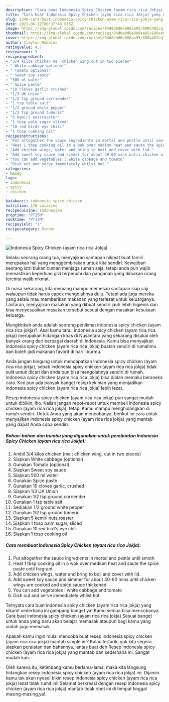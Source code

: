 ```yaml
---
description: "Cara buat Indonesia Spicy Chicken (ayam rica rica Jokja) yang enak Untuk Jualan"
title: "Cara buat Indonesia Spicy Chicken (ayam rica rica Jokja) yang enak Untuk Jualan"
slug: 1346-cara-buat-indonesia-spicy-chicken-ayam-rica-rica-jokja-yang-enak-untuk-jualan
date: 2021-06-12T06:37:48.015Z
image: https://img-global.cpcdn.com/recipes/04d8e0d6e888aa95/680x482cq70/indonesia-spicy-chicken-ayam-rica-rica-jokja-foto-resep-utama.jpg
thumbnail: https://img-global.cpcdn.com/recipes/04d8e0d6e888aa95/680x482cq70/indonesia-spicy-chicken-ayam-rica-rica-jokja-foto-resep-utama.jpg
cover: https://img-global.cpcdn.com/recipes/04d8e0d6e888aa95/680x482cq70/indonesia-spicy-chicken-ayam-rica-rica-jokja-foto-resep-utama.jpg
author: Clayton Robbins
ratingvalue: 4.7
reviewcount: 3
recipeingredient:
- "3/4 kilos chicken me  chicken wing cut in two pieces"
- " White cabbage optional"
- " Tomato optional"
- " Sweet soy sauce"
- "500 ml water"
- " Spice paste"
- "10 cloves garlic crushed"
- "1/3 UK Union"
- "1/2 tsp ground corriender"
- "1 tsp table salt"
- "1/2 ground white pepper"
- "1/2 tsp ground tumeric"
- "5 kemiri nutsroaster"
- "1 tbsp palm sugar sliced"
- "10 red birds eye chili"
- "1 tbsp cooking oil"
recipeinstructions:
- "Put altogether the sauce ingredients in mortal and pestle until smoth"
- "Heat 1 tbsp cooking oil in a wok over medium heat and saute the spice paste until fragrant"
- "Add chicken wings, water and bring to boil and cover with lid."
- "Add sweet soy sauce and simmer for about 40-60 mins until chicken wings are cooked and spice sauce thickened"
- "You can add vegetables : white cabbage and tomato"
- "Dish out and serve immediately whilst hot."
categories:
- Resep
tags:
- indonesia
- spicy
- chicken

katakunci: indonesia spicy chicken 
nutrition: 178 calories
recipecuisine: Indonesian
preptime: "PT25M"
cooktime: "PT33M"
recipeyield: "1"
recipecategory: Dinner

---
```



![Indonesia Spicy Chicken (ayam rica rica Jokja)](https://img-global.cpcdn.com/recipes/04d8e0d6e888aa95/680x482cq70/indonesia-spicy-chicken-ayam-rica-rica-jokja-foto-resep-utama.jpg)

Selaku seorang orang tua, menyajikan santapan nikmat buat famili merupakan hal yang menggembirakan untuk kita sendiri. Kewajiban seorang istri bukan cuman menjaga rumah saja, tetapi anda pun wajib memastikan keperluan gizi terpenuhi dan panganan yang dimakan orang tercinta wajib nikmat.

Di masa  sekarang, kita memang mampu memesan santapan siap saji walaupun tidak harus capek mengolahnya dulu. Tetapi ada juga mereka yang selalu mau memberikan makanan yang terlezat untuk keluarganya. Lantaran, menyajikan masakan yang dibuat sendiri jauh lebih higienis dan bisa menyesuaikan masakan tersebut sesuai dengan masakan kesukaan keluarga. 



Mungkinkah anda adalah seorang penikmat indonesia spicy chicken (ayam rica rica jokja)?. Asal kamu tahu, indonesia spicy chicken (ayam rica rica jokja) merupakan hidangan khas di Nusantara yang sekarang disukai oleh banyak orang dari berbagai daerah di Indonesia. Kamu bisa menyajikan indonesia spicy chicken (ayam rica rica jokja) buatan sendiri di rumahmu dan boleh jadi makanan favorit di hari liburmu.

Anda jangan bingung untuk mendapatkan indonesia spicy chicken (ayam rica rica jokja), sebab indonesia spicy chicken (ayam rica rica jokja) tidak sulit untuk dicari dan anda pun bisa mengolahnya sendiri di rumah. indonesia spicy chicken (ayam rica rica jokja) bisa diolah memalui beraneka cara. Kini pun ada banyak banget resep kekinian yang menjadikan indonesia spicy chicken (ayam rica rica jokja) lebih lezat.

Resep indonesia spicy chicken (ayam rica rica jokja) pun sangat mudah untuk dibikin, lho. Kalian jangan repot-repot untuk membeli indonesia spicy chicken (ayam rica rica jokja), tetapi Kamu mampu menghidangkan di rumah sendiri. Untuk Anda yang akan mencobanya, berikut ini cara untuk menyajikan indonesia spicy chicken (ayam rica rica jokja) yang mantab yang dapat Anda coba sendiri.

<!--inarticleads1-->

##### Bahan-bahan dan bumbu yang digunakan untuk pembuatan Indonesia Spicy Chicken (ayam rica rica Jokja):

1. Ambil 3/4 kilos chicken (me : chicken wing, cut in two pieces)
1. Siapkan  White cabbage (optional)
1. Gunakan  Tomato (optional)
1. Siapkan  Sweet soy sauce
1. Siapkan 500 ml water
1. Gunakan  Spice paste
1. Gunakan 10 cloves garlic, crushed
1. Siapkan 1/3 UK Union
1. Gunakan 1/2 tsp ground corriender
1. Gunakan 1 tsp table salt
1. Sediakan 1/2 ground white pepper
1. Gunakan 1/2 tsp ground tumeric
1. Siapkan 5 kemiri nuts,roaster
1. Siapkan 1 tbsp palm sugar, sliced
1. Gunakan 10 red bird&#39;s eye chili
1. Siapkan 1 tbsp cooking oil




<!--inarticleads2-->

##### Cara membuat Indonesia Spicy Chicken (ayam rica rica Jokja):

1. Put altogether the sauce ingredients in mortal and pestle until smoth
1. Heat 1 tbsp cooking oil in a wok over medium heat and saute the spice paste until fragrant
1. Add chicken wings, water and bring to boil and cover with lid.
1. Add sweet soy sauce and simmer for about 40-60 mins until chicken wings are cooked and spice sauce thickened
1. You can add vegetables : white cabbage and tomato
1. Dish out and serve immediately whilst hot.




Ternyata cara buat indonesia spicy chicken (ayam rica rica jokja) yang nikamt sederhana ini gampang banget ya! Kamu semua bisa mencobanya. Cara buat indonesia spicy chicken (ayam rica rica jokja) Sesuai banget untuk anda yang baru akan belajar memasak ataupun bagi kamu yang sudah jago memasak.

Apakah kamu ingin mulai mencoba buat resep indonesia spicy chicken (ayam rica rica jokja) mantab simple ini? Kalau tertarik, yuk kita segera siapkan peralatan dan bahannya, lantas buat deh Resep indonesia spicy chicken (ayam rica rica jokja) yang mantab dan sederhana ini. Sangat mudah kan. 

Oleh karena itu, ketimbang kamu berlama-lama, maka kita langsung hidangkan resep indonesia spicy chicken (ayam rica rica jokja) ini. Dijamin kamu tak akan nyesel bikin resep indonesia spicy chicken (ayam rica rica jokja) lezat tidak rumit ini! Selamat berkreasi dengan resep indonesia spicy chicken (ayam rica rica jokja) mantab tidak ribet ini di tempat tinggal masing-masing,ya!.

